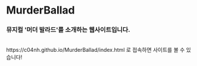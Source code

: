 # MurderBallad
 
### 뮤지컬 '머더 발라드'를 소개하는 웹사이트입니다.
<br>
https://c04nh.github.io/MurderBallad/index.html 로 접속하면 사이트를 볼 수 있습니다!
